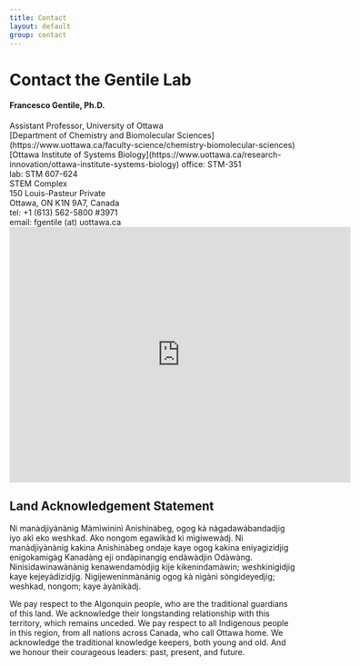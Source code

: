 ```yaml
---
title: Contact
layout: default
group: contact
---
```


# Contact the Gentile Lab

<div class="row">

<div class="col-md-5">

  <h4>Francesco Gentile, Ph.D.</h4>
  Assistant Professor, University of Ottawa<br>
  [Department of Chemistry and Biomolecular Sciences](https://www.uottawa.ca/faculty-science/chemistry-biomolecular-sciences)<br>
  [Ottawa Institute of Systems Biology](https://www.uottawa.ca/research-innovation/ottawa-institute-systems-biology)
  office: STM-351<br>
  lab: STM 607-624<br>
  STEM Complex<br>
  150 Louis-Pasteur Private<br>
  Ottawa, ON K1N 9A7, Canada<br>
  tel: +1 (613) 562-5800 #3971<br>
  email: fgentile (at) uottawa.ca

</div>

<div class="col-md-6">

<iframe src="https://www.google.com/maps/embed?pb=!1m18!1m12!1m3!1d2800.456072956571!2d-75.68328092391657!3d45.42030697107328!2m3!1f0!2f0!3f0!3m2!1i1024!2i768!4f13.1!3m3!1m2!1s0x4cce05b6ced05641%3A0x57a01c13e73f9079!2sSTEM%20Complex%20(STM)!5e0!3m2!1sen!2sca!4v1689975841667!5m2!1sen!2sca" width="600" height="450" style="border:0;" allowfullscreen="" loading="lazy" referrerpolicy="no-referrer-when-downgrade"></iframe><br>

</div>

## Land Acknowledgement Statement

Ni manàdjiyànànig Màmìwininì Anishinàbeg, ogog kà nàgadawàbandadjig iyo akì eko weshkad. Ako nongom egawìkàd kì mìgiwewàdj.
Ni manàdjiyànànig kakina Anishinàbeg ondaje kaye ogog kakina eniyagizidjig enigokamigàg Kanadàng eji ondàpinangig endàwàdjin Odàwàng.
Ninisidawinawànànig kenawendamòdjig kije kikenindamàwin; weshkinìgidjig kaye kejeyàdizidjig.
Nigijeweninmànànig ogog kà nìgànì sòngideyedjig; weshkad, nongom; kaye àyànikàdj.

We pay respect to the Algonquin people, who are the traditional guardians of this land. We acknowledge their longstanding relationship with this territory, which remains unceded. We pay respect to all Indigenous people in this region, from all nations across Canada, who call Ottawa home. We acknowledge the traditional knowledge keepers, both young and old. And we honour their courageous leaders: past, present, and future.
